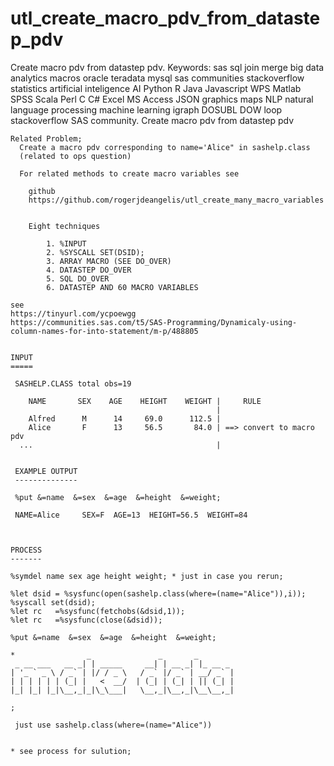 # utl_create_macro_pdv_from_datastep_pdv
Create macro pdv from datastep pdv.  Keywords: sas sql join merge big data analytics macros oracle teradata mysql sas communities stackoverflow statistics artificial inteligence AI Python R Java Javascript WPS Matlab SPSS Scala Perl C C# Excel MS Access JSON graphics maps NLP natural language processing machine learning igraph DOSUBL DOW loop stackoverflow SAS community.
    Create macro pdv from datastep pdv

    Related Problem;
      Create a macro pdv corresponding to name='Alice" in sashelp.class
      (related to ops question)

      For related methods to create macro variables see

        github
        https://github.com/rogerjdeangelis/utl_create_many_macro_variables


        Eight techniques

            1. %INPUT
            2. %SYSCALL SET(DSID);
            3. ARRAY MACRO (SEE DO_OVER)
            4. DATASTEP DO_OVER
            5. SQL DO_OVER
            6. DATASTEP AND 60 MACRO VARIABLES

    see
    https://tinyurl.com/ycpoewgg
    https://communities.sas.com/t5/SAS-Programming/Dynamicaly-using-column-names-for-into-statement/m-p/488805


    INPUT
    =====

     SASHELP.CLASS total obs=19

        NAME       SEX    AGE    HEIGHT    WEIGHT |     RULE
                                                  |
        Alfred      M      14     69.0      112.5 |
        Alice       F      13     56.5       84.0 | ==> convert to macro pdv
      ...                                         |


     EXAMPLE OUTPUT
     --------------

     %put &=name  &=sex  &=age  &=height  &=weight;

     NAME=Alice     SEX=F  AGE=13  HEIGHT=56.5  WEIGHT=84



    PROCESS
    -------

    %symdel name sex age height weight; * just in case you rerun;

    %let dsid = %sysfunc(open(sashelp.class(where=(name="Alice")),i));
    %syscall set(dsid);
    %let rc   =%sysfunc(fetchobs(&dsid,1));
    %let rc   =%sysfunc(close(&dsid));

    %put &=name  &=sex  &=age  &=height  &=weight;

    *                _               _       _
     _ __ ___   __ _| | _____     __| | __ _| |_ __ _
    | '_ ` _ \ / _` | |/ / _ \   / _` |/ _` | __/ _` |
    | | | | | | (_| |   <  __/  | (_| | (_| | || (_| |
    |_| |_| |_|\__,_|_|\_\___|   \__,_|\__,_|\__\__,_|

    ;

     just use sashelp.class(where=(name="Alice"))


    * see process for sulution;

